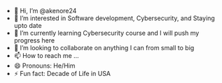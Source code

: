 - 👋 Hi, I’m @akenore24
- 👀 I’m interested in Software development, Cybersecurity, and Staying upto date 
- 🌱 I’m currently learning Cybersecurity course and I will push my progress here
- 💞️ I’m looking to collaborate on anything I can from small to big
- 📫 How to reach me ...
- 😄 Pronouns: He/Him
- ⚡ Fun fact: Decade of Life in USA
<!---
akenore24/akenore24 is a ✨ special ✨ repository because its `README.md` (this file) appears on your GitHub profile.
You can click the Preview link to take a look at your changes.
--->
